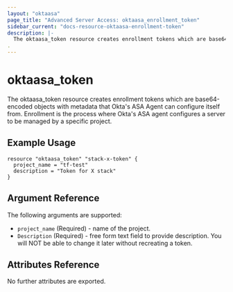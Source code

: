 ```yaml
---
layout: "oktaasa"
page_title: "Advanced Server Access: oktaasa_enrollment_token"
sidebar_current: "docs-resource-oktaasa-enrollment-token"
description: |-
  The oktaasa_token resource creates enrollment tokens which are base64-encoded objects with metadata that Okta's ASA Agent can configure itself from.  Enrollment is the process where Okta's ASA agent configures a server to be managed by a specific project.
.
---
```


# oktaasa\_token

The oktaasa_token resource creates enrollment tokens which are base64-encoded objects with metadata that Okta's ASA Agent can configure itself from.  Enrollment is the process where Okta's ASA agent configures a server to be managed by a specific project.

## Example Usage

```hcl
resource "oktaasa_token" "stack-x-token" {
  project_name = "tf-test"
  description = "Token for X stack"
}
```


## Argument Reference

The following arguments are supported:

* `project_name` (Required) - name of the project.
* `Description` (Required) - free form text field to provide description. You will NOT be able to change it later without recreating a token.


## Attributes Reference

No further attributes are exported.


